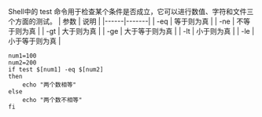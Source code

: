 Shell中的 test 命令用于检查某个条件是否成立，它可以进行数值、字符和文件三个方面的测试。
| 参数 | 说明 | 
|------|-------|
| -eq | 等于则为真 |
| -ne | 不等于则为真 |
| -gt | 大于则为真 |
| -ge | 大于等于则为真 |
| -lt | 小于则为真 |
| -le | 小于等于则为真 |

```shell
num1=100
num2=200
if test $[num1] -eq $[num2]
then
    echo "两个数相等"
else
    echo "两个数不相等"
fi
```